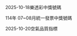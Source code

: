 
2025-10-18樂透彩中獎號碼

                                
114年 07~08月統一發票中獎號碼
                             
2025-10-20空氣品質指標
                              